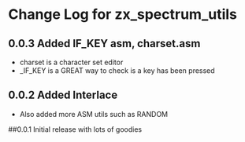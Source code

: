 # Change Log for zx_spectrum_utils

## 0.0.3 Added IF_KEY asm, charset.asm
* charset is a character set editor
* _IF_KEY is a GREAT way to check is a key has been pressed

## 0.0.2 Added Interlace
* Also added more ASM utils such as RANDOM

##0.0.1 Initial release with lots of goodies
